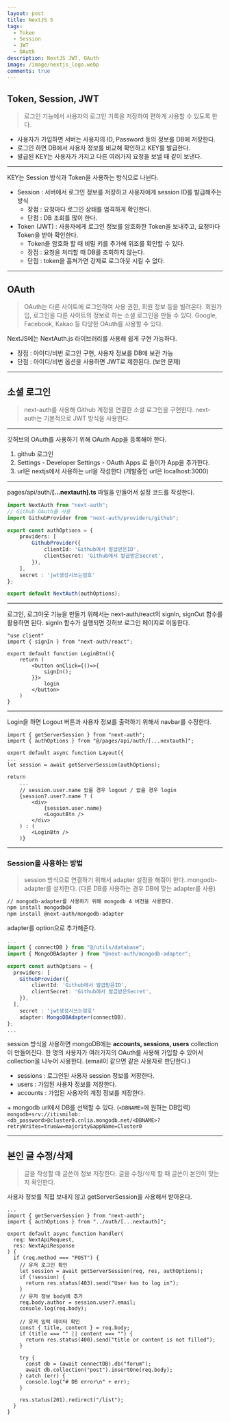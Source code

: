```yaml
---
layout: post
title: NextJS 5
tags:
  - Token
  - Session
  - JWT
  - OAuth
description: NextJS JWT, OAuth
image: /image/nextjs_logo.webp
comments: true
---
```


## Token, Session, JWT

> 로그인 기능에서 사용자의 로그인 기록을 저장하여 편하게 사용할 수 있도록 한다.

- 사용자가 가입하면 서버는 사용자의 ID, Password 등의 정보를 DB에 저장한다.
- 로그인 하면 DB에서 사용자 정보를 비교해 확인하고 KEY를 발급한다.
- 발급된 KEY는 사용자가 가지고 다른 여러가지 요청을 보낼 때 같이 보낸다.

---

KEY는 Session 방식과 Token을 사용하는 방식으로 나뉜다.
- Session : 서버에서 로그인 정보를 저장하고 사용자에게 session ID를 발급해주는 방식
	- 장점 : 요청마다 로그인 상태를 엄격하게 확인한다.
	- 단점 : DB 조회를 많이 한다.
- Token (JWT) : 사용자에게 로그인 정보를 암호화한 Token을 보내주고, 요청마다 Token을 받아 확인한다.
	- Token을 암호화 할 때 비밀 키를 추가해 위조를 확인할 수 있다.
	- 장점 : 요청을 처리할 때 DB를 조회하지 않는다.
	- 단점 : token을 훔쳐가면 강제로 로그아웃 시킬 수 없다.

---

## OAuth

> OAuth는 다른 사이트에 로그인하여 사용 권한, 회원 정보 등을 빌려온다.
> 회원가입, 로그인을 다른 사이트의 정보로 하는 소셜 로그인을 만들 수 있다.
> Google, Facebook, Kakao 등 다양한 OAuth를 사용할 수 있다.


NextJS에는 NextAuth.js 라이브러리를 사용해 쉽게 구현 가능하다.
- 장점 : 아이디/비번 로그인 구현, 사용자 정보를 DB에 보관 가능
- 단점 : 아이디/비번 옵션을 사용하면 JWT로 제한된다. (보안 문제)

---

## 소셜 로그인

> next-auth를 사용해 Github 계정을 연결한 소셜 로그인을 구현한다.
> next-auth는 기본적으로 JWT 방식을 사용한다.

---

깃허브의 OAuth를 사용하기 위해 OAuth App을 등록해야 한다.

1. github 로그인
2. Settings - Developer Settings - OAuth Apps 로 들어가  App을 추가한다. 
3. url은 nextjs에서 사용하는 url을 작성한다 (개발중인 url은 localhost:3000)

---

pages/api/auth/**\[...nextauth].ts** 파일을 만들어서 설정 코드를 작성한다.


```ts title:"[...nextauth].ts"
import NextAuth from "next-auth";
// Github OAuth를 사용
import GithubProvider from "next-auth/providers/github";

export const authOptions = {
	providers: [
		GithubProvider({  
			clientId: 'Github에서 발급받은ID', 
			clientSecret: 'Github에서 발급받은Secret',
		}),
	],
	secret : 'jwt생성시쓰는암호'
};

export default NextAuth(authOptions);
```

---

로그인, 로그아웃 기능을 만들기 위해서는 next-auth/react의 signIn, signOut 함수를 활용하면 된다.
signIn 함수가 실행되면 깃허브 로그인 페이지로 이동한다.

```tsx title:"login/logout"
"use client"
import { signIn } from "next-auth/react";

export default function LoginBtn(){
	return (
		<button onClick={()=>{
			signIn();
		}}>
			login
		</button>
	)
}
```

---

Login을 하면 Logout 버튼과 사용자 정보를 출력하기 위해서 navbar를 수정한다.

```tsx title:"layout.tsx"
import { getServerSession } from "next-auth";
import { authOptions } from "@/pages/api/auth/[...nextauth]";

export default async function Layout({
...
let session = await getServerSession(authOptions);

return
	...          
	// session.user.name 있을 경우 logout / 없을 경우 login
	{session?.user?.name ? (
		<div>
			{session.user.name}
			<LogoutBtn />
		</div>
	) : (
		<LoginBtn />
	)}
```



---

### Session을 사용하는 방법

> session 방식으로 연결하기 위해서 adapter 설정을 해줘야 한다.
> mongodb-adapter를 설치한다. (다른 DB를 사용하는 경우 DB에 맞는 adapter를 사용)

```bash title:"install"
// mongodb-adapter를 사용하기 위해 mongodb 4 버전을 사용한다.
npm install mongodb@4
npm install @next-auth/mongodb-adapter
```

adapter를 option으로 추가해준다.

```ts title:"mongoDB adapter"
...
import { connectDB } from "@/utils/database";
import { MongoDBAdapter } from "@next-auth/mongodb-adapter";

export const authOptions = {
  providers: [
    GithubProvider({
		clientId: 'Github에서 발급받은ID', 
		clientSecret: 'Github에서 발급받은Secret',
    }),
  ],
	secret : 'jwt생성시쓰는암호'
	adapter: MongoDBAdapter(connectDB),
};
...
```

session 방식을 사용하면 mongoDB에는 **accounts, sessions, users** collection이 만들어진다.
한 명의 사용자가 여러가지의 OAuth를 사용해 가입할 수 있어서 collection을 나누어 사용한다.
(email이 같으면 같은 사용자로 판단한다.)

- sessions : 로그인된 사용자 session 정보를 저장한다.
- users : 가입된 사용자 정보를 저장한다.
- accounts : 가입된 사용자의 계정 정보를 저장한다.

\+ mongodb url에서 DB를 선택할 수 있다. (`<DBNAME>`에 원하는 DB입력)
`mongodb+srv://itismilob:<db_password>@cluster0.cnlia.mongodb.net/<DBNAME>?retryWrites=true&w=majority&appName=Cluster0`

---

## 본인 글 수정/삭제

> 글을 작성할 때 글쓴이 정보 저장한다.
> 글을 수정/삭제 할 때 글쓴이 본인이 맞는지 확인한다.

사용자 정보를 직접 보내지 않고 getServerSession을 사용해서 받아온다.

```tsx title:"write 페이지 사용자 정보 저장"
...
import { getServerSession } from "next-auth";
import { authOptions } from "../auth/[...nextauth]";

export default async function handler(
  req: NextApiRequest,
  res: NextApiResponse
) {
  if (req.method === "POST") {
    // 유저 로그인 확인
    let session = await getServerSession(req, res, authOptions);
    if (!session) {
      return res.status(403).send("User has to log in");
    }
    // 유저 정보 body에 추가
    req.body.author = session.user?.email;
    console.log(req.body);

    // 유저 입력 데이터 확인
    const { title, content } = req.body;
    if (title === "" || content === "") {
      return res.status(400).send("title or content is not filled");
    }

    try {
      const db = (await connectDB).db("forum");
      await db.collection("post").insertOne(req.body);
    } catch (err) {
      console.log("# DB error\n" + err);
    }

    res.status(201).redirect("/list");
  }
}
```